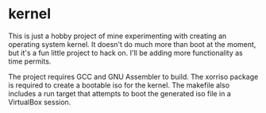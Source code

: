 # kernel
This is just a hobby project of mine experimenting with creating an operating system kernel. It doesn't do much more than boot at the moment, but it's a fun little project to hack on. I'll be adding more functionality as time permits.

The project requires GCC and GNU Assembler to build. The xorriso package is required to create a bootable iso for the kernel. The makefile also includes a run target that attempts to boot the generated iso file in a VirtualBox session. 
